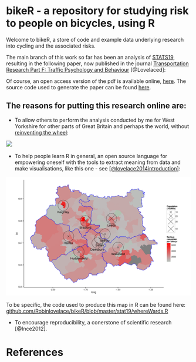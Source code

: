# bikeR - a repository for studying risk to people on bicycles, using R

Welcome to bikeR, a store of code and example data underlying research
into cycling and the associated risks.

The main branch of this work so far has been an analysis of
[STATS19](http://data.gov.uk/dataset/road-accidents-safety-data),
resulting in the following paper, now published in the journal
[Transportation Research Part F: Traffic Psychology and Behaviour](http://www.sciencedirect.com/science/article/pii/S136984781500039X)
[@Lovelaced]:

Of course, an open access version of the pdf is available online,
[here](http://eprints.whiterose.ac.uk/83930/). The source code used
to generate the paper can be found
[here](https://github.com/Robinlovelace/bikeR/blob/master/stat19.Rmd).

## The reasons for putting this research online are:

- To allow others to perform the analysis conducted by me for West Yorkshire
for other parts of Great Britain and perhaps the world, without
[reinventing the wheel](http://en.wikipedia.org/wiki/Reinventing_the_wheel):

![](https://thechaoswhisperer.files.wordpress.com/2012/04/caveman-wheel-cartoon.jpg)

- To help people learn R in general, an open source language for empowering
oneself with the tools to extract meaning from data and make visualisations, 
like this one - see [[@lovelace2014introduction]](https://github.com/Robinlovelace/Creating-maps-in-R):

![](https://github.com/Robinlovelace/bikeR/blob/master/figures/seriousWY.png?raw=true)

To be specific, the code used to produce this map in R can be found here:
[github.com/Robinlovelace/bikeR/blob/master/stat19/whereWards.R](https://github.com/Robinlovelace/bikeR/blob/master/stat19/whereWards.R)

- To encourage reproducibility, a conerstone of scientific research
[@Ince2012].

# References


